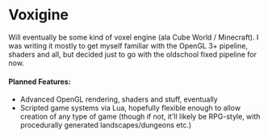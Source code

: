 Voxigine
========

Will eventually be some kind of voxel engine (ala Cube World / Minecraft). I was writing it mostly to get myself familiar with the OpenGL 3+ pipeline, shaders and all, but decided just to go with the oldschool fixed pipeline for now.

#### Planned Features:
* Advanced OpenGL rendering, shaders and stuff, eventually
* Scripted game systems via Lua, hopefully flexible enough to allow creation of any type of game (though if not, it'll likely be RPG-style, with procedurally generated landscapes/dungeons etc.)
